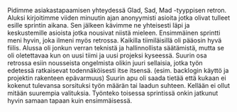 Pidimme asiakastapaamisen yhteydessä Glad, Sad, Mad -tyyppisen retron.
Aluksi kirjoitimme viiden minuutin ajan anonyymisti asioita jotka olivat tulleet esille sprintin aikana.
Sen jälkeen kävimme ne yhteisesti läpi ja keskustemille asioista jotka nousivat niistä mieleen.
Ensimmäinen sprintti meni hyvin, joka ilmeni myös retrossa.
Kaikilla tiimiläisillä oli pääosin hyvä fiilis.
Alussa oli jonkun verran teknistä ja hallinnollista säätämistä, mutta se oli oletettavaa kun on uusi tiimi ja uusi projeksi kyseessä.
Suurin osa retrossa esiin nousseista ongelmista olikin juuri sellaisia, jotka työn edetessä ratkaisevat todennäköisesti itse itsensä.
(esim. backlogin käyttö ja projektin rakenteen epävarmuus)
Suurin apu oli saada tietää että kukaan ei kokenut tulevansa sorsituksi työn määrän tai laadun suhteen.
Kellään ei ollut mitään suurempia valituksia.
Työnteko toisessa sprintissä onkin jatkunut hyvin samaan tapaan kuin ensimmäisessä.
